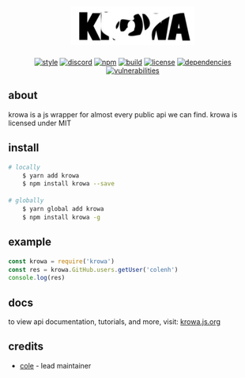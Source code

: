 <h1 align="center">
    <img src="docs_include/banner.png" alt="krowa" width="250"/>
    <br>
</h1>

<p align="center">
    <a href="https://standardjs.com"><img src="https://img.shields.io/badge/code_style-standard-blue.svg?style=flat-square" alt="style"/></a>
    <a href="https://discord.gg/WK2qTecTkJ"><img src="https://img.shields.io/badge/discord-krowa-blue.svg?style=flat-square" alt="discord"></a>
    <a href="https://www.npmjs.com/package/krowa"><img src="https://img.shields.io/npm/v/krowa.svg?style=flat-square" alt="npm"></a>
    <a href="https://travis-ci.com/colenh/krowa"><img src="https://img.shields.io/travis/com/colenh/krowa?style=flat-square" alt="build"/></a>
    <a href="https://app.fossa.com/projects/git%2Bgithub.com%2Fcolenh%2Fkrowa?ref=badge_shield"><img src="https://app.fossa.com/api/projects/git%2Bgithub.com%2Fcolenh%2Fkrowa.svg?type=shield" alt="license"></a>
    <a href="https://david-dm.org/colenh/krowa"><img src="https://status.david-dm.org/gh/colenh/krowa.svg?style=flat-square" alt="dependencies"></a>
    <a href="https://david-dm.org/colenh/krowa"><img src="https://img.shields.io/snyk/vulnerabilities/npm/krowa.svg?style=flat-square" alt="vulnerabilities"></a>
</p>

## about

krowa is a js wrapper for almost every public api we can find. krowa is licensed under MIT

## install

```bash
# locally
    $ yarn add krowa
    $ npm install krowa --save

# globally
    $ yarn global add krowa
    $ npm install krowa -g
```

## example

```js
const krowa = require('krowa')
const res = krowa.GitHub.users.getUser('colenh')
console.log(res)
```

## docs

to view api documentation, tutorials, and more, visit: [krowa.js.org](https://krowa.js.org/)

## credits

* [cole](https://github.com/colenh) - lead maintainer
